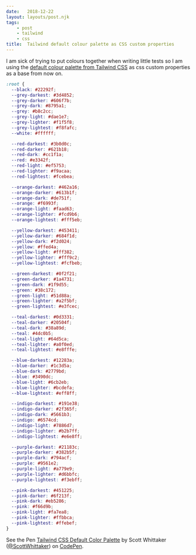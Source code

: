 ```yaml
---
date:   2018-12-22
layout: layouts/post.njk
tags:
    - post
    - tailwind
    - css
title:  Tailwind default colour palette as CSS custom properties
---
```


I am sick of trying to put colours together when writing little tests so I am using the [default colour palette from Tailwind CSS](https://tailwindcss.com/docs/colors/#default-color-palette) as css custom properties as a base from now on.

```css
:root {
  --black: #22292f;
  --grey-darkest: #3d4852;
  --grey-darker: #606f7b;
  --grey-dark: #8795a1;
  --grey: #b8c2cc;
  --grey-light: #dae1e7;
  --grey-lighter: #f1f5f8;
  --grey-lightest: #f8fafc;
  --white: #ffffff;

  --red-darkest: #3b0d0c;
  --red-darker: #621b18;
  --red-dark: #cc1f1a;
  --red: #e3342f;
  --red-light: #ef5753;
  --red-lighter: #f9acaa;
  --red-lightest: #fcebea;

  --orange-darkest: #462a16;
  --orange-darker: #613b1f;
  --orange-dark: #de751f;
  --orange: #f6993f;
  --orange-light: #faad63;
  --orange-lighter: #fcd9b6;
  --orange-lightest: #fff5eb;

  --yellow-darkest: #453411;
  --yellow-darker: #684f1d;
  --yellow-dark: #f2d024;
  --yellow: #ffed4a;
  --yellow-light: #fff382;
  --yellow-lighter: #fff9c2;
  --yellow-lightest: #fcfbeb;

  --green-darkest: #0f2f21;
  --green-darker: #1a4731;
  --green-dark: #1f9d55;
  --green: #38c172;
  --green-light: #51d88a;
  --green-lighter: #a2f5bf;
  --green-lightest: #e3fcec;

  --teal-darkest: #0d3331;
  --teal-darker: #20504f;
  --teal-dark: #38a89d;
  --teal: #4dc0b5;
  --teal-light: #64d5ca;
  --teal-lighter: #a0f0ed;
  --teal-lightest: #e8fffe;

  --blue-darkest: #12283a;
  --blue-darker: #1c3d5a;
  --blue-dark: #2779bd;
  --blue: #3490dc;
  --blue-light: #6cb2eb;
  --blue-lighter: #bcdefa;
  --blue-lightest: #eff8ff;

  --indigo-darkest: #191e38;
  --indigo-darker: #2f365f;
  --indigo-dark: #5661b3;
  --indigo: #6574cd;
  --indigo-light: #7886d7;
  --indigo-lighter: #b2b7ff;
  --indigo-lightest: #e6e8ff;

  --purple-darkest: #21183c;
  --purple-darker: #382b5f;
  --purple-dark: #794acf;
  --purple: #9561e2;
  --purple-light: #a779e9;
  --purple-lighter: #d6bbfc;
  --purple-lightest: #f3ebff;

  --pink-darkest: #451225;
  --pink-darker: #6f213f;
  --pink-dark: #eb5286;
  --pink: #f66d9b;
  --pink-light: #fa7ea8;
  --pink-lighter: #ffbbca;
  --pink-lightest: #ffebef;
}
```

<p data-height="447" data-theme-id="light" data-slug-hash="EGWqGX" data-default-tab="result" data-user="ScottWhittaker" data-pen-title="Tailwind CSS Default Color Palette" class="codepen">See the Pen <a href="https://codepen.io/ScottWhittaker/pen/EGWqGX/">Tailwind CSS Default Color Palette</a> by Scott Whittaker (<a href="https://codepen.io/ScottWhittaker">@ScottWhittaker</a>) on <a href="https://codepen.io">CodePen</a>.</p>
<script async src="https://static.codepen.io/assets/embed/ei.js"></script>